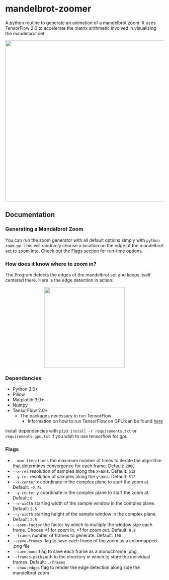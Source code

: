 # mandelbrot-zoomer
A python routine to generate an animation of a mandelbrot zoom. It uses TensorFlow 2.0 to accelerate the matrix arithmetic involved in visualizing the mandelbrot set.
<p align = 'center'>
<img src = 'examples/movie.gif' height = '512px'>
</p>

## Documentation
### Generating a Mandelbrot Zoom
You can run the zoom generator with all default options simply with `python zoom.py`. This will randomly choose a location on the edge of the mandelbrot set to zoom into. Check out the [Flags section](#flags) for run-time options.

### How does it know where to zoom in?
The Program detects the edges of the mandelbrot set and keeps itself centered there. 
Here is the edge detection in action:
<p align = 'center'>
<img src = 'examples/edges.gif' height = '256px'>
</p>

### Dependancies
- Python 3.6+
- Pillow
- Matplotlib 3.0+
- Numpy
- TensorFlow 2.0+
  - The packages necessary to run TensorFlow
     - Information on how to run TensorFlow on GPU can be found [here](https://www.tensorflow.org/install/)

install dependancies with `pip3 install -r requirements.txt` or `requirements-gpu.txt` if you wish to use tensorflow for gpu

### Flags
- `--max-iterations` the maximum number of times to iterate the algorithm that determines convergence for each frame. Default: `2000`
- `--x-res` resolution of samples along the x-axis. Default: `512`
- `--y-res` resolution of samples along the y-axis. Default: `512`
- `--x-center` x coordinate in the complex plane to start the zoom at. Default: `-0.75`
- `--y-center` y coordinate in the complex plane to start the zoom at. Default: `0`
- `--x-width` starting width of the sample window in the complex plane. Default: `2.5`
- `--y-width` starting height of the sample window in the complex plane. Default: `2.5`
- `--zoom-factor` the factor by which to multiply the window size each frame. Choose <1 for zoom in, >1 for zoom out. Default: `0.8`
- `--frames` number of frames to generate. Default: `100`
- `--save-frames` flag to save each frame of the zoom as a colormapped .png file
- `--save-mono` flag to save each frame as a monochrome .png
- `--frames-path` path to the directory in which to store the individual frames. Default: `./frames`
- `--show-edges` flag to render the edge detection along side the mandelbrot zoom
